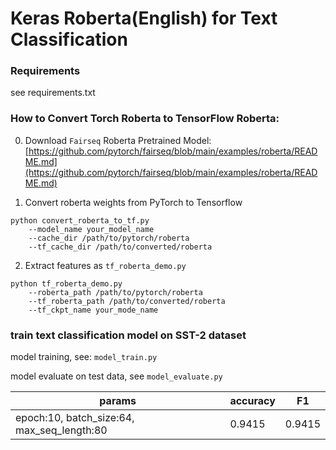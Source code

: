 # Keras Roberta(English) for Text Classification

### Requirements

see requirements.txt

### How to Convert Torch Roberta to TensorFlow Roberta:

0. Download `Fairseq` Roberta Pretrained Model: [https://github.com/pytorch/fairseq/blob/main/examples/roberta/README.md](https://github.com/pytorch/fairseq/blob/main/examples/roberta/README.md)

1. Convert roberta weights from PyTorch to Tensorflow

```
python convert_roberta_to_tf.py 
    --model_name your_model_name
    --cache_dir /path/to/pytorch/roberta 
    --tf_cache_dir /path/to/converted/roberta
```

2. Extract features as `tf_roberta_demo.py`

```
python tf_roberta_demo.py 
    --roberta_path /path/to/pytorch/roberta
    --tf_roberta_path /path/to/converted/roberta
    --tf_ckpt_name your_mode_name
```

### train text classification model on SST-2 dataset

model training, see: `model_train.py`

model evaluate on test data, see `model_evaluate.py`

| params                                      | accuracy | F1  |
|---------------------------------------------|----------|-----|
| epoch:10, batch_size:64, max_seq_length:80  | 0.9415   |0.9415|
